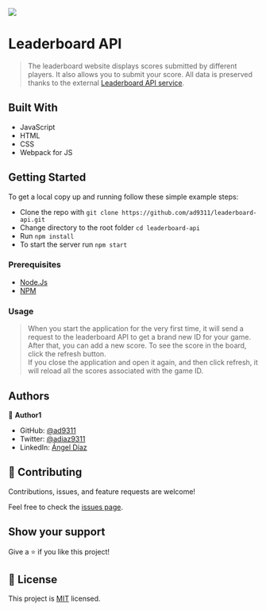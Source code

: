 ![](https://img.shields.io/badge/Microverse-blueviolet)

# Leaderboard API

> The leaderboard website displays scores submitted by different players. It also allows you to submit your score. All data is preserved thanks to the external [Leaderboard API service](https://www.notion.so/microverse/Leaderboard-API-service-24c0c3c116974ac49488d4eb0267ade3).

## Built With

- JavaScript
- HTML
- CSS
- Webpack for JS

## Getting Started

To get a local copy up and running follow these simple example steps:

- Clone the repo with `git clone https://github.com/ad9311/leaderboard-api.git`
- Change directory to the root folder `cd leaderboard-api`
- Run `npm install`
- To start the server run `npm start`

### Prerequisites

- [Node.Js](https://nodejs.org/en/)
- [NPM](https://github.com/ad9311/webpack-todo-list.git)

### Usage

> When you start the application for the very first time, it will send a request to the leaderboard API to get a brand new ID for your game.<br>
After that, you can add a new score. To see the score in the board, click the refresh button.<br>
If you close the application and open it again, and then click refresh, it will reload all the scores associated with the game ID.<br>

## Authors

👤 **Author1**

- GitHub: [@ad9311](https://github.com/ad9311)
- Twitter: [@adiaz9311](https://twitter.com/adiaz9311)
- LinkedIn: [Ángel Díaz](https://linkedin.com/in/adiaz9311)

## 🤝 Contributing

Contributions, issues, and feature requests are welcome!

Feel free to check the [issues page](https://github.com/ad9311/leaderboard-api/issues).

## Show your support

Give a ⭐️ if you like this project!

## 📝 License

This project is [MIT](./LICENSE) licensed.
